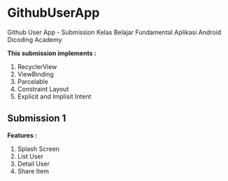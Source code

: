 # GithubUserApp
Github User App - Submission Kelas Belajar Fundamental Aplikasi Android Dicoding Academy

**This submission implements :**
1. RecyclerView
2. ViewBinding
3. Parcelable
4. Constraint Layout
5. Explicit and Implisit Intent

## Submission 1

**Features :**
1. Splash Screen
2. List User
3. Detail User
4. Share Item
